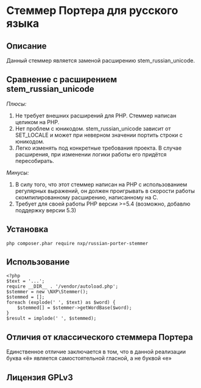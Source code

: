 # Стеммер Портера для русского языка

## Описание

Данный стеммер является заменой расширению stem_russian_unicode.

## Сравнение с расширением stem_russian_unicode

*Плюсы:*

1. Не требует внешних расширений для PHP. Стеммер написан целиком на PHP.
2. Нет проблем с юникодом. stem_russian_unicode зависит от SET_LOCALE и может при неверном значении портить строки с юникодом.
3. Легко изменять под конкретные требования проекта. В случае расширения, при изменении логики работы его придётся пересобирать.

*Минусы:*

1. В силу того, что этот стеммер написан на PHP с использованием регулярных выражений, он должен проигрывать в скорости работы скомпилированному расширению, написанному на C.
2. Требует для своей работы PHP версии >=5.4 (возможно, добавлю поддержку версии 5.3)

## Установка

    php composer.phar require nxp/russian-porter-stemmer

## Использование

    <?php
    $text = '...';
    require __DIR__ . '/vendor/autoload.php';
    $stemmer = new \NXP\Stemmer();
    $stemmed = [];
    foreach (explode(' ', $text) as $word) {
        $stemmed[] = $stemmer->getWordBase($word);
    }
    $result = implode(' ', $stemmed);

## Отличия от классического стеммера Портера

Единственное отличие заключается в том, что в данной реализации буква «ё» является самостоятельной гласной, а не буквой «е»

## Лицензия GPLv3
